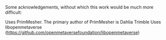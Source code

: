 Some acknowledgements, without which this work would be much more difficult:

Uses PrimMesher. The primary author of PrimMesher is Dahlia Trimble
Uses libopenmetaverse (https://github.com/openmetaversefoundation/libopenmetaverse)
